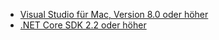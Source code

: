 * [Visual Studio für Mac, Version 8.0 oder höher](https://visualstudio.microsoft.com/downloads/)
* [.NET Core SDK 2.2 oder höher](https://www.microsoft.com/net/download/all)
